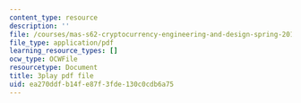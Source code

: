 ```yaml
---
content_type: resource
description: ''
file: /courses/mas-s62-cryptocurrency-engineering-and-design-spring-2018/ea270ddfb14fe87f3fde130c0cdb6a75_UySc4jxbqi4.pdf
file_type: application/pdf
learning_resource_types: []
ocw_type: OCWFile
resourcetype: Document
title: 3play pdf file
uid: ea270ddf-b14f-e87f-3fde-130c0cdb6a75
---
```

